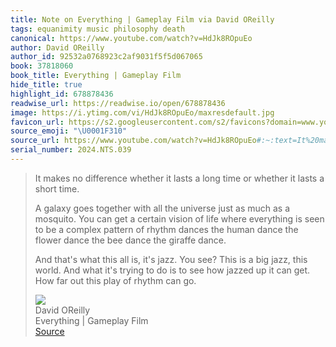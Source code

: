 ```yaml
---
title: Note on Everything | Gameplay Film via David OReilly
tags: equanimity music philosophy death
canonical: https://www.youtube.com/watch?v=HdJk8ROpuEo
author: David OReilly
author_id: 92532a0768923c2af9031f5f5d067065
book: 37818060
book_title: Everything | Gameplay Film
hide_title: true
highlight_id: 678878436
readwise_url: https://readwise.io/open/678878436
image: https://i.ytimg.com/vi/HdJk8ROpuEo/maxresdefault.jpg
favicon_url: https://s2.googleusercontent.com/s2/favicons?domain=www.youtube.com
source_emoji: "\U0001F310"
source_url: https://www.youtube.com/watch?v=HdJk8ROpuEo#:~:text=It%20makes%20no,rhythm%20can%20go.
serial_number: 2024.NTS.039
---
```

> It makes no difference whether it lasts a long time or whether it lasts a short time.
> 
> A galaxy goes together with all the universe just as much as a mosquito. You can get a certain vision of life where everything is seen to be a complex pattern of rhythm dances the human dance the flower dance the bee dance the giraffe dance.
> 
> And that's what this all is, it's jazz. You see? This is a big jazz, this world. And what it's trying to do is to see how jazzed up it can get. How far out this play of rhythm can go.
> <div class="quoteback-footer"><div class="quoteback-avatar"><img class="mini-favicon" src="https://s2.googleusercontent.com/s2/favicons?domain=www.youtube.com"></div><div class="quoteback-metadata"><div class="metadata-inner"><span style="display:none">FROM:</span><div aria-label="David OReilly" class="quoteback-author"> David OReilly</div><div aria-label="Everything | Gameplay Film" class="quoteback-title"> Everything | Gameplay Film</div></div></div><div class="quoteback-backlink"><a target="_blank" aria-label="go to the full text of this quotation" rel="noopener" href="https://www.youtube.com/watch?v=HdJk8ROpuEo#:~:text=It%20makes%20no,rhythm%20can%20go." class="quoteback-arrow"> Source</a></div></div>